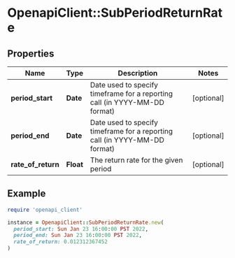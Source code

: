 # OpenapiClient::SubPeriodReturnRate

## Properties

| Name | Type | Description | Notes |
| ---- | ---- | ----------- | ----- |
| **period_start** | **Date** | Date used to specify timeframe for a reporting call (in YYYY-MM-DD format) | [optional] |
| **period_end** | **Date** | Date used to specify timeframe for a reporting call (in YYYY-MM-DD format) | [optional] |
| **rate_of_return** | **Float** | The return rate for the given period | [optional] |

## Example

```ruby
require 'openapi_client'

instance = OpenapiClient::SubPeriodReturnRate.new(
  period_start: Sun Jan 23 16:00:00 PST 2022,
  period_end: Sun Jan 23 16:00:00 PST 2022,
  rate_of_return: 0.012312367452
)
```

